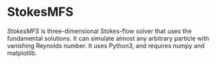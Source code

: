 # StokesMFS
_StokesMFS_ is three-dimensional Stokes-flow solver that uses the fundamental solutions. It can simulate almost any arbitrary particle with vanishing Reynolds number. It uses Python3, and requires numpy and matplotlib.
